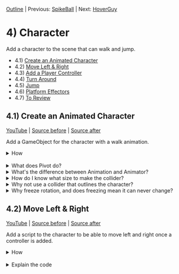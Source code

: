 [Outline](README.md) | Previous: [SpikeBall](C3.md) | Next: [HoverGuy](C5.md)

# 4) Character

Add a character to the scene that can walk and jump.

 - 4.1) [Create an Animated Character](#41-create-an-animated-character)
 - 4.2) [Move Left & Right](#42-move-left-right)
 - 4.3) [Add a Player Controller](#43-add-a-player-controller)
 - 4.4) [Turn Around](#44-turn-around)
 - 4.5) [Jump](#45-jump)
 - 4.6) [Platform Effectors](#46-platform-effectors)
 - 4.7) [To Review](#47-to-review)

## 4.1) Create an Animated Character

[YouTube]() | [Source before](https://github.com/hardlydifficult/2DUnityTutorial/archive/0e83100eb10e4e017b749d16c0c2cc1d27c109c3.zip) | [Source after](https://github.com/hardlydifficult/2DUnityTutorial/archive/a53c5aab95fec8c4eef5c3cb8257647d0c61f0a0.zip)

Add a GameObject for the character with a walk animation. 

<details><summary>How</summary>

**Set the pivot point**:

 - Select all the character sprites. We are using kenney_platformercharacters\PNG\Adventurer\.
   - In the Inspector, set Pivot: Bottom. 

<br>**Create character**:

 - Hold Ctrl to select both **adventurer_walk1** and **2**.
   - Drag them into the Scene. 
   - When prompted, save the animation as Assets/Animations/**CharacterWalk**.anim

<img src="https://i.imgur.com/sZJ4SA0.gif" width=300px />

 - Select the GameObject just created:
   - Order in Layer: 2
 - Create an empty parent GameObject named "Character":
   - Add the sprite GameObject as a child and set the position to 0.

<br>**Add a rigidbody and collider**:

 - Select the Character parent GameObject:
   - Add a **Rigidbody2D**.
     - Expand the 'Constraints' and Check Freeze Rotation: Z.

<img src="https://i.imgur.com/uXxDSwD.png" width=300px />

   - Add a **CapsuleCollider2D**:
     - Click 'Edit Collider' and adjust to fit the character. 
       - Hold Alt while adjusting the sides to pull both sides in evenly.

<img src="https://i.imgur.com/kR9tnBp.gif" width=150px />

<br>**Test**:

 - The Character should land on a platform and appear to be walking in place.  

<hr></details><br>
<details><summary>What does Pivot do?</summary>

A pivot point is the main anchor point for the sprite.  By default, pivot points are at the center of the sprite.

For the character, we are moving the pivot point to the 'Bottom'.  This allows us to position and rotate the character starting at the feet instead of the center of his body.

Here's an example showing a character with a default 'Center' pivot, and one with the recommended 'Bottom' pivot.  They both have the same Y position.  Notice the vertical position of each character as well as how the rotation centers around the different pivot points:

<img src="https://i.imgur.com/AQY4FOT.gif" width=320 />

The pivot point you select is going to impact how we create animations and implement movement mechanics.  The significance of this topic should become more clear later in the tutorial.

<hr></details>
<details><summary>What's the difference between Animation and Animator?</summary>

Dragging multiple sprites into the Hierarchy created:

 - The character's GameObject.
 - A SpriteRenderer component on the GameObject defaulting to the first selected sprite.
 - An Animation representing those 2 sprites changing over time.
 - An Animator Controller for the character with a default state for the Walk animation.
 - An Animator component on the GameObject configured for the Animator Controller just created.

An animat**ion** is a collection of sprites on a timeline, creating an animated effect similar to a flip book.  Animations can include transform changes, fire events for scripts to react to, etc. to create any number of effects.

An animat**or** controls which animations should be played at any given time.  An animator uses an animator controller, which is a state machine used to select animations.

A state machine is a common pattern in development where logic is split across several states.  The state machine selects one primary state, which owns the experience until the state machine transitions to another state.  Each animator state has an associated animation to play.  When you transition from one state to another, Unity switches from one animation to the next.

We will be diving into more detail about animations and animators later in the tutorial.

<hr></details>
<details><summary>How do I know what size to make the collider?</summary>

The collider does not fit the character perfectly, and that's okay.  In order for the game to feel fair for the player, we should lean in their favor.  When designing colliders for the character and enemies, we may prefer to make the colliders a little smaller than the sprite so that there are no collisions in-game which may leave the player feeling cheated.

As the character animates, its limbs may be in different positions.  The collider won't always fit the character and for that reason we use a collider focused around the body.

In addition to killing the character when he comes into contact with an enemy, the collider is used to keep the character on top of platforms.  For this reason, it's important that the bottom of the collider aligns with the sprite's feet.

<hr></details>
<details><summary>Why not use a collider that outlines the character?</summary>

Bottom line, it's not worth the trouble.  Unity does not provide good tools for more accurate collisions on animated sprites.  Implementing this requires a lot of considerations and may be difficult to debug.

Most of the time, the collisions in the game would not be any different if more detailed colliders were used.  Typically 2D games use an approach similar to what this tutorial recommends. It creates a good game feel, and the simplifications taken have become industry standard.

<hr></details>
<details><summary>Why freeze rotation, and does freezing mean it can never change?</summary>

We freeze the character so he does not fall over on the slanted platforms like this:

<img src="https://i.imgur.com/T0fdwa1.gif" width=150px />

Adding constraints to the rigidbody only limits the Unity physics engine. Freezing the rigidbody position or rotation means that even if you got hit by a bus, you would not move or rotate.  However, you could have a custom component set the position or rotation at any time.

Later in the tutorial, we will be writing a script to rotate entities so that they align with platforms (i.e., their feet sit flat on the floor).

We use constraints to remove capabilities from Unity, allowing us more control where we need it.  Specifically here, that means our character is not ever going to fall flat on his face.

<hr></details>


## 4.2) Move Left & Right

[YouTube]() | [Source before](https://github.com/hardlydifficult/2DUnityTutorial/archive/a53c5aab95fec8c4eef5c3cb8257647d0c61f0a0.zip) | [Source after](https://github.com/hardlydifficult/2DUnityTutorial/archive/df86bb2f138d64bf81f676ef2bcd8a617ae5bc48.zip)

Add a script to the character to be able to move left and right once a controller is added.

<details><summary>How</summary>

**Create WalkMovement**:

 - Create script Code/Movement/**[WalkMovement](https://github.com/hardlydifficult/2DUnityTutorial/blob/df86bb2f138d64bf81f676ef2bcd8a617ae5bc48/Assets/Code/Movement/WalkMovement.cs)**:

```csharp
using UnityEngine;

[RequireComponent(typeof(Rigidbody2D))]
public class WalkMovement : MonoBehaviour
{
  public float desiredWalkDirection;

  [SerializeField]
  float walkSpeed = 100;

  Rigidbody2D myBody;

  protected void Awake()
  {
    myBody = GetComponent<Rigidbody2D>();
  }

  protected void FixedUpdate()
  {
    float desiredXVelocity
      = desiredWalkDirection
        * walkSpeed
        * Time.fixedDeltaTime;

    myBody.velocity = new Vector2(
      desiredXVelocity,
      myBody.velocity.y);
  }
}
```

<br>**Configure Character**:

 - Add **WalkMovement** to the Character.

<br>**Test**:

 - Hit play and then select the Character.  Change the desiredWalkDirection, and the Character should begin moving left or right.
   - Note that the Character will not turn around when walking the other way yet.

<hr></details><br>
<details><summary>Explain the code</summary>

```csharp
using UnityEngine;
```

using clauses at the top of a file brings APIs into scope. Used for:

 - UnityEngine.Debug
 - UnityEngine.MonoBehaviour
 - UnityEngine.RangeAttribute
 - UnityEngine.RequireComponentAttribute
 - UnityEngine.Rigidbody2D
 - UnityEngine.SerializeFieldAttribute
 - UnityEngine.Time
 - UnityEngine.TooltipAttribute
 - UnityEngine.Vector2

```csharp
/// <summary>
/// Sets the rigidbody X velocity each FixedUpdate,
/// allowing entities to walk given a desiredWalkDirection.
/// </summary>
[RequireComponent(typeof(Rigidbody2D))]
```

A Unity-specific attribute which informs the editor that this script will not do anything unless there is a Rigidbody2D on the GameObject.

```csharp
public class WalkMovement : MonoBehaviour
```

public is optional here. Used for consistency.

The name of the class will appear as the name of the component when added to a GameObject.

We inherit from MonoBehaviour, which allows this script to be added as a component on a GameObject. We can use events which Unity will call such as Awake, which is called once for a component when it's first added to a Scene.

```csharp
{
  /// <summary>
  /// Set by another component to request movement.
  /// Should be -1 (left) -> 1 (right)
  /// </summary>
  [Tooltip("Leave at 0 in the Inspector")]
```

A Unity-specific attribute which displays this message on mouse over in the Inspector.

```csharp
  [Range(-1, 1)]
```

A Unity-specific attribute which limits the possible values you can enter in the Inspector.

```csharp
  public float desiredWalkDirection;
```

A public field for other components to manipulate.  It should be set to a value between -1 and 1; where -1 means walk full speed to the left, 0 means stop walking, and 1 means walk full speed to the right.

```csharp
  [SerializeField]
```

This is a Unity-specific attribute that exposes a field in the Inspector, allowing you to configure it for the object.

```csharp
  float walkSpeed = 100;
```

The max walk speed for this GameObject.  The default value here may be modified for this object in the Inspector.

```csharp
  Rigidbody2D myBody;
```

A cached reference to the rigidbody for this GameObject.  Here to improve performance.

```csharp
  protected void Awake()
```

protected is optional here. Used for consistency (explained more in the questions below).

Awake is a Unity event which is called once for a component when it's first added to a Scene.

```csharp
  {
    Debug.Assert(desiredWalkDirection == 0,
      "desiredWalkDirection should be 0 in the Inspector");
```

Throws an error if you set a value for desiredWalkDirection on a GameObject or prefab before the game begins.  It should have a default value of 0, but may then be modified at runtime.

```csharp
    myBody = GetComponent<Rigidbody2D>();
```

Get a reference to the rigidbody on this GameObject.

```csharp
    Debug.Assert(myBody != null);
```

Throw an error if the rigidbody was not found, to help debugging.

```csharp
  }

  protected void FixedUpdate()
```

protected is optional here. Used for consistency.

FixedUpdate is a Unity event which is called every x ms of game time, until disabled or destroyed.

```csharp
  {
    float desiredXVelocity
      = desiredWalkDirection
        * walkSpeed
        * Time.fixedDeltaTime;
```

Calculate the speed to walk this FixedUpdate, based on the input desiredWalkDirection.

```csharp
    // Set the X, even if we are not walking 
    // (to control horizontal momentum),
    // preserve the current Y (e.g., for gravity).
    myBody.velocity = new Vector2(
      desiredXVelocity,
      myBody.velocity.y);
```

Every FixedUpdate, set the X velocity on this GameObject.  The Y value is not impacted, allowing things like gravity to continue.

```csharp
  }
}
```

<details><summary>What's a controller?  Why not read input here?</summary>

As discussed in Chapter 3, Unity encourages a component-based solution.  This means that we attempt to make each component focused on a single mechanic or feature.  Doing so simplifies debugging and enables reuse.  For example, we will be creating another enemy type which will use the same WalkMovement component created for the character above.

<hr></details>
<details><summary>Why set velocity instead of using AddForce?</summary>

AddForce is a way of impacting a rigidbody's velocity indirectly.  Anytime you interact with either AddForce or velocity, a similar mechanic could be made using the other.

Generally, the game feel when using AddForce has more gradual changes, and for many experiences that's great.  Although there are lots of options for tuning the forces experience, velocity simply gives you more direct control.

That is to say, you could use AddForce here instead.  Maybe give it a try and see how it feels.  We select velocity because we want the controls for moving left and right to feel crisp.  Later in the tutorial, we will use AddForce for the jump effect.


<hr></details>
<details><summary>Why FixedUpdate instead of Update?</summary>

Update occurs once per rendered frame.  FixedUpdate occurs at a regular interval, every *x* ms of game time.  FixedUpdate may run 0 or more times each frame.

FixedUpdate is preferred for mechanics which either require some level of consistency or apply changes incrementally.  Physics in Unity are processed in FixedUpdate.  Therefore, when manipulating physics for the game such as we are here by changing velocity on the rigidbody, we use FixedUpdate in order to match Unity's expectations.

<hr></details>
<details><summary>Why multiply by Time.fixedDeltaTime?</summary>

It's optional. Anytime you make a change which includes some speed, such as walking, we multiply by the time elapsed so motion is smooth, even when the frame rate may not be.  While using FixedUpdate, the time passed between calls is always the same, so Time.fixedDeltaTime is essentially a constant.

If speed is being processed in an Update, you must multiply by Time.deltaTime for a smooth experience.  While in FixedUpdate, you could opt not to use Time.fixedDeltaTime; however, leaving it out may lead to some confusion, as fields which are configured for FixedUpdate may have a different order of magnitude than fields configured for use in Update.

Additionally, you may choose to adjust the time interval between FixedUpdate calls while optimizing your game.  By consistently multiplying by the delta time, you can adjust the interval for FixedUpdate without changing the game play.

<hr></details>
<details><summary>Why not use HideInInspector on desiredWalkDirection?</summary>

desiredWalkDirection is intended to be used by another component, and not configured for the GameObject in the Inspector.  This is unusual: normally, if it's not a value we want configured, we would not show it in the Inspector (using the HideInInspector attribute).

There are two reasons that we want to to expose desiredWalkDirection in the Inspector:

 - Allows us to test WalkMovement now.  By using the Inspector to test setting a desiredWalkDirection, we can have confidence in this component before working on a controller, simplifying debugging these components. 
 - While debugging the game, you can see changes made by the controller to better understand what is happening.

<hr></details>
<details><summary>What do the Tooltip and Range attributes do?</summary>

The linked code with comments includes Tooltip and Range attributes not shown in-line above.

Tooltip adds a message to the field when you hover over it with your mouse.  It is a way of adding notes/comments/reminders.

Range limits the values you enter in the Inspector.

<hr></details>

## 4.3) Add a Player Controller

[YouTube]() | [Source before](https://github.com/hardlydifficult/2DUnityTutorial/archive/df86bb2f138d64bf81f676ef2bcd8a617ae5bc48.zip) | [Source after](https://github.com/hardlydifficult/2DUnityTutorial/archive/80e0e0adb4551e4f8b8c1af675a3fde506743817.zip)

Add a script to the character to read user input and drive movement.

<details><summary>How</summary>

**Create PlayerController**:

 - Create script Code/Movement/**[PlayerController](https://github.com/hardlydifficult/2DUnityTutorial/blob/80e0e0adb4551e4f8b8c1af675a3fde506743817/Assets/Code/Movement/PlayerController.cs)**:

```csharp
using UnityEngine;

[RequireComponent(typeof(WalkMovement))]
public class PlayerController : MonoBehaviour
{
  WalkMovement walkMovement;

  protected void Awake()
  {
    walkMovement = GetComponent<WalkMovement>();
  }

  protected void FixedUpdate()
  {
    walkMovement.desiredWalkDirection
      = Input.GetAxis("Horizontal");
  }
}
```

<br>**Configure Character**:

 - Add **PlayerController** to the Character.

<br>**Test**:

 - Left and Right or A and D should cause the Character to walk.

<hr></details><br>
<details><summary>Explain the code</summary>

```csharp
using UnityEngine;
```

using clauses at the top of a file brings APIs into scope. Used for:

 - UnityEngine.Debug
 - UnityEngine.Input
 - UnityEngine.MonoBehaviour
 - UnityEngine.RequireComponentAttribute

```csharp
/// <summary>
/// Reads input in order to drive movement.
/// </summary>
[RequireComponent(typeof(WalkMovement))]
```

A Unity-specific attribute which informs the editor that this script will not do anything unless there is a Rigidbody2D on the GameObject.

```csharp
public class PlayerController : MonoBehaviour
```

public is optional here. Used for consistency.

The name of the class will appear as the name of the component when added to a GameObject.

We inherit from MonoBehaviour, which allows this script to be added as a component on a GameObject. We can use events which Unity will call such as Awake, which is called once for a component when it's first added to a Scene.

```csharp
{
  WalkMovement walkMovement;
```

A cached reference to the WalkMovement component for this GameObject.  Here to improve performance.

```csharp
  protected void Awake()
```

protected is optional here. Used for consistency (explained more in the questions below).

Awake is a Unity event which is called once for a component when it's first added to a Scene.

```csharp
  {
    walkMovement = GetComponent<WalkMovement>();
```

Get a reference to the WalkMovement component on this GameObject.

```csharp
    Debug.Assert(walkMovement != null);
```

Throw an error if the WalkMovement component was not found.

```csharp
  }

  protected void FixedUpdate()
```

protected is optional here. Used for consistency.

FixedUpdate is a Unity event which is called every x ms of game time, until disabled or destroyed.

```csharp
  {
    walkMovement.desiredWalkDirection
      = Input.GetAxis("Horizontal");
```

Reads player input for the horizontal axis, which by default is the left and right arrow keys and the keys A/D.  The value returned from GetAxis should be -1 to 1, and that is sent to the WalkMovement component to cause this object to walk.

```csharp
  }
}
```
</details>
<details><summary>What is an Input 'Axis' and how is it configured?</summary>

Unity offers several ways of detecting keyboard/mouse/controller input.  'Axis' is the recommended approach.  Each input Axis may be configured in the inspector:

 - Edit -> Project Settings -> Input.
 - In the 'Inspector', you will find a list of supported input types.

<img src="https://i.imgur.com/T2BJvBm.png" width=100px />

You can add, remove, rename, and configure the inputs for your game.  Inputs may also be reconfigured by the player at runtime.  For more information about the various options, see [Unity's description of the InputManager](https://docs.unity3d.com/Manual/class-InputManager.html).  We will be using the defaults for this tutorial.

To read / detect Input, Unity offers a few APIs, including:

 - GetAxis: Gets the current state as a float.  For example, horizontal may return 1 for right and -1 for left.
 - GetButtonDown/GetButtonUp: Determines if a button was pressed or released this frame.
 - GetMouseButtonDown/GetMouseButtonUp: Same as above, but for mouse buttons.

There are a ton of options - check out the [complete list of Input APIs](https://docs.unity3d.com/ScriptReference/Input.html).

<hr></details>
<details><summary>Why does desiredWalkDirection slowly change?</summary>

If you watch the desiredWalkDirection value in the Inspector, you may notice that the value does not switch from 0 to 1 immediately. This might be unexpected since we are using a keyboard and you would expect that a key is either down or not.

Unity, by default, uses a smoothing filter.  This filter slowly ramps up the value to give a more natural feeling of acceleration.

If you do not want this smoothing effect, you can use GetAxisRaw instead. 

Generally, the smoothing effect is desirable.  You may want to try both and see how it feels.

<hr></details>

## 4.4) Turn Around

[YouTube]() | [Source before](https://github.com/hardlydifficult/2DUnityTutorial/archive/80e0e0adb4551e4f8b8c1af675a3fde506743817.zip) | [Source after](https://github.com/hardlydifficult/2DUnityTutorial/archive/f3b041cc225a6ea300e4e51179694f26dfde3e0a.zip)

Flip the entity's sprite when they switch between walking left and right.

<details><summary>How</summary>

**Create TurnAround**:

 - Create script Code/Movement/**[TurnAround](https://github.com/hardlydifficult/2DUnityTutorial/blob/f3b041cc225a6ea300e4e51179694f26dfde3e0a/Assets/Code/Movement/TurnAround.cs)**:

```csharp
using UnityEngine;

[RequireComponent(typeof(Rigidbody2D))]
public class TurnAround : MonoBehaviour
{
  Rigidbody2D myBody;

  SpriteRenderer sprite;
  
  protected void Awake()
  {
    myBody = GetComponent<Rigidbody2D>();
    sprite = GetComponentInChildren<SpriteRenderer>();
  }

  protected void FixedUpdate()
  {
    float xVelocity = myBody.velocity.x;
    if(Mathf.Abs(xVelocity) > 0.1)
    {
      bool isGoingLeft = xVelocity < 0;
      sprite.flipX = isGoingLeft;
    }
  }
}
```

<br>**Configure Character**:

 - Add **TurnAround** to the Character.

<br>**Test**:

 - Walk left, then right.  The Character should be facing forward.

<hr></details><br>
<details><summary>Explain the code</summary>

```csharp
using UnityEngine;
```

using clauses at the top of a file brings APIs into scope. Used for:

 - UnityEngine.RequireComponentAttribute
 - UnityEngine.Rigidbody2D
 - UnityEngine.MonoBehaviour
 - UnityEngine.SpriteRenderer
 - UnityEngine.Debug
 - UnityEngine.Mathf

```csharp
/// <summary>
/// Flips a single sprite on this GameObject or its child
/// when the velocity's X is negative.
/// </summary>
[RequireComponent(typeof(Rigidbody2D))]
```

A Unity-specific attribute which informs the editor that this script will not do anything unless there is a Rigidbody2D on the GameObject.

```csharp
public class TurnAround : MonoBehaviour
```

public is optional here. Used for consistency.

The name of the class will appear as the name of the component when added to a GameObject.

We inherit from MonoBehaviour, which allows this script to be added as a component on a GameObject. We can use events which Unity will call such as Awake, which is called once for a component when it's first added to a Scene.

```csharp
{
  Rigidbody2D myBody;

  SpriteRenderer sprite;
```

A cached reference to the rigidbody and sprite for this GameObject. Here to improve performance.

```csharp
  protected void Awake()
```

protected is optional here. Used for consistency (explained more in the questions below).

Awake is a Unity event which is called once for a component when it's first added to a Scene.

```csharp
  {
    myBody = GetComponent<Rigidbody2D>();
```

Get a reference to the rigidbody on this GameObject.

```csharp
    sprite = GetComponentInChildren<SpriteRenderer>();
```

Get a reference to the sprite on this GameObject, checking this GameObject as well as any child GameObjects.

```csharp
    Debug.Assert(myBody != null);
    Debug.Assert(sprite != null);
```

Throw an error if the body or sprite was not found, to help debugging.

```csharp
  }

  protected void FixedUpdate()
```

protected is optional here. Used for consistency.

FixedUpdate is a Unity event which is called every x ms of game time, until disabled or destroyed.

```csharp
  {
    float xVelocity = myBody.velocity.x;
```

Get the current speed the object is traveling on the X axis.

```csharp
    // Don't flip if the entity is hardly moving
    if(Mathf.Abs(xVelocity) > 0.1)
```

Only consider flipping if the velocity is not close to 0.  The actual value you compare against here (currently .1) may need to be adjusted depending on the order of magnitude of velocity in your game.

```csharp
    {
      bool isGoingLeft = xVelocity < 0;
```

You are walking towards the left if the speed is negative.  Positive is walking to the right.  0 would not reach this line, c/o the if above.

```csharp
      sprite.flipX = isGoingLeft;
```

Set the flipX value on the sprite.  Note that we may hit this line and set flipX to the same value it was previously, this is fine and won't change anything on screen.

```csharp
    }
  }
}
```

</details>
<details><summary>Why not compare to 0 when checking if there is no movement?</summary>

In Unity, numbers are represented with the float data type.  Float is a way of representing decimal numbers, but is a not precise representation as you may expect.  When you set a float to some value, internally it may be rounded ever so slightly.

The rounding that happens with floats allows operations on floats to be executed very quickly.  However it means we should never look for exact values when comparing floats, as a tiny rounding issue may lead to the numbers not being equal.

In the example above, as the velocity approaches zero, the significance of whether the value is positive or negative is lost.  It's possible that if we were to compare to 0, at times the float may oscillate between a tiny negative value and a tiny positive value, causing the sprite to flip back and forth.

<hr></details>

## 4.5) Jump

[YouTube]() | [Source before](https://github.com/hardlydifficult/2DUnityTutorial/archive/f3b041cc225a6ea300e4e51179694f26dfde3e0a.zip) | [Source after](https://github.com/hardlydifficult/2DUnityTutorial/archive/e10ed5f2333f336b51279cf3efbe1aba3c0c5d8a.zip)

Add a script to the character to enable it to jump and update the player controller to match.  Play a sound effect when an entity jumps.

<details><summary>How</summary>

**Create JumpMovement**:

 - Create script Code/Movement/**[JumpMovement](https://github.com/hardlydifficult/2DUnityTutorial/blob/e10ed5f2333f336b51279cf3efbe1aba3c0c5d8a/Assets/Code/Movement/JumpMovement.cs)**:

```csharp
using UnityEngine;

[RequireComponent(typeof(Rigidbody2D))]
[RequireComponent(typeof(AudioSource))]
public class JumpMovement : MonoBehaviour
{
  [SerializeField]
  AudioClip jumpSound;

  [SerializeField]
  float jumpSpeed = 7f;

  Rigidbody2D myBody;

  AudioSource audioSource;

  bool wasJumpRequestedSinceLastFixedUpdate;

  protected void Awake()
  {
    myBody = GetComponent<Rigidbody2D>();
    audioSource = GetComponent<AudioSource>(); 
  }

  public void Jump()
  {
    wasJumpRequestedSinceLastFixedUpdate = true;
  }

  protected void FixedUpdate()
  {
    if(wasJumpRequestedSinceLastFixedUpdate)
    {
      myBody.AddForce(
          new Vector2(0, jumpSpeed),
          ForceMode2D.Impulse);

      audioSource.PlayOneShot(jumpSound);
    }

    wasJumpRequestedSinceLastFixedUpdate = false;
  }
}
```

<br>**Configure Character**:

 - Add **JumpMovement** to the Character (this will automatically add an **AudioSource**):
   - Select the Jump Sound.  We are using **phaseJump1**.

<img src="https://i.imgur.com/I5JWg9s.gif" width=300px />

<br>**Update PlayerController**:

 - Update Code/Movement/**PlayerController** with the following (or copy paste from the [full version](https://github.com/hardlydifficult/2DUnityTutorial/blob/e10ed5f2333f336b51279cf3efbe1aba3c0c5d8a/Assets/Code/Movement/PlayerController.cs)): 

<details><summary>Existing code</summary>

```csharp
using UnityEngine;

[RequireComponent(typeof(WalkMovement))]
```

</details>

```csharp
[RequireComponent(typeof(JumpMovement))]
```

<details><summary>Existing code</summary>

```csharp
public class PlayerController : MonoBehaviour
{
  WalkMovement walkMovement;
```

</details>

```csharp
  JumpMovement jumpMovement;
```

<details><summary>Existing code</summary>

```csharp
  protected void Awake()
  {
    walkMovement = GetComponent<WalkMovement>();
```

</details>

```csharp
    jumpMovement = GetComponent<JumpMovement>();
```

<details><summary>Existing code</summary>

```csharp
  }

  protected void FixedUpdate()
  {
    walkMovement.desiredWalkDirection
      = Input.GetAxis("Horizontal");
  }
```

</details>

```csharp
  protected void Update()
  {
    if(Input.GetButtonDown("Jump"))
    {
      jumpMovement.jumpRequested = true;
    }
  }
```

<details><summary>Existing code</summary>

```csharp
}
```

</details>

<br>**Test**:

 - Hit space to jump. You should hear the sound effect as well.
   - Note that you can spam jump to start flying.  This will be corrected when we add ground detection later in the tutorial.



<hr></details><br>

<details><summary>Explain the code</summary>

**JumpMovement**:

```csharp
using UnityEngine;
```

using clauses at the top of a file brings APIs into scope. Used for:

 - UnityEngine.AudioSource
 - UnityEngine.Debug
 - UnityEngine.MonoBehaviour
 - UnityEngine.RequireComponentAttribute
 - UnityEngine.Rigidbody2D
 - UnityEngine.SerializeFieldAttribute

```csharp
/// <summary>
/// Adds a vertical impulse force when a jump is requested.
/// </summary>
[RequireComponent(typeof(Rigidbody2D))]
[RequireComponent(typeof(AudioSource))]
```

A Unity-specific attribute which informs the editor that this script will not do anything unless there is a Rigidbody2D and an AudioSource on the GameObject.

You may want to change this script to make AudioSource optional.

```csharp
public class JumpMovement : MonoBehaviour
```

public is optional here. Used for consistency.

The name of the class will appear as the name of the component when added to a GameObject.

We inherit from MonoBehaviour, which allows this script to be added as a component on a GameObject. We can use events which Unity will call such as Awake, which is called once for a component when it's first added to a Scene.

```csharp
{
  /// <summary>
  /// Set by another component to request a jump.
  /// </summary>
  public bool jumpRequested;
```

A public field for other components to manipulate. True means we should attempt a jump during the next FixedUpdate.  

```csharp
  [SerializeField]
```

This is a Unity-specific attribute that exposes a field in the Inspector, allowing you to configure it for the object.

```csharp
  AudioClip jumpSound;
```

The sound file to play when the entity jumps.  Set in the Inspector.

```csharp
  [SerializeField]
  float jumpSpeed = 7f;
```

Defines how much force to add to the entity when it jumps.  The default value here can by modified for this GameObject in the Inspector.

```csharp
  Rigidbody2D myBody;

  AudioSource audioSource;
```

A cached reference to the rigidbody and audio source for this GameObject. Here to improve performance.

```csharp
  protected void Awake()
```

protected is optional here. Used for consistency (explained more in the questions below).

Awake is a Unity event which is called once for a component when it's first added to a Scene.

```csharp
  {
    Debug.Assert(jumpSound != null);
    Debug.Assert(jumpSpeed > 0);
```

Throw an error if the values in the Inspector for this GameObject are not value.  Currently a sound is required and in order to jump, you must have a positive speed.

```csharp
    myBody = GetComponent<Rigidbody2D>();
    audioSource = GetComponent<AudioSource>();
```

Get a reference to the rigidbody and audio source on this GameObject.

```csharp
    Debug.Assert(myBody != null);
    Debug.Assert(audioSource != null);
```

Throw an error if the rigidbody or audio source was not found, to help debugging.

```csharp
  }

  protected void FixedUpdate()
```

protected is optional here. Used for consistency.

FixedUpdate is a Unity event which is called every x ms of game time, until disabled or destroyed.

```csharp
  {
    if(jumpRequested)
```

Do the jump if another component set jumpRequested to true since the last FixedUpdate.

```csharp
    {
      myBody.AddForce(
          new Vector2(0, jumpSpeed),
          ForceMode2D.Impulse);
```

Adds an impulse force to the GameObject, in the positive Y direction.  This causes the entity to jump up.

```csharp
      audioSource.PlayOneShot(jumpSound);
```

Uses the audio source component on this GameObject to play the jump sound effect.

```csharp
    }

    jumpRequested = false;
```

Clear the jumpRequested flag so that we don't continue adding force every FixedUpdate, until a jump is requested again.

```csharp
  }
}
```

<br>**PlayerController updates**:

```csharp
[RequireComponent(typeof(JumpMovement))]
```

A Unity-specific attribute which informs the editor that this script will not do anything unless there is a JumpMovement component on the GameObject.

```csharp
  JumpMovement jumpMovement;
```

A cached reference to the JumpMovement component for this GameObject. Here to improve performance.

```csharp
    jumpMovement = GetComponent<JumpMovement>();
```

Get a reference to the JumpMovement component on this GameObject.

```csharp
    Debug.Assert(jumpMovement != null);
```

Throw an error if there is no JumpMovement component on this GameObject.

```csharp
  protected void Update()
```

protected is optional here. Used for consistency.

Update is a Unity event which is called each frame, until disabled or destroyed.

```csharp
  {
    if(Input.GetButtonDown("Jump"))
```

Checks if the configured Jump key was pressed since the last frame.

```csharp
    {
      jumpMovement.jumpRequested = true;
```

If the jump key was pressed, request that the JumpMovement does the jump on its next FixedUpdate.

```csharp
    }
  }
```

</details>
<details><summary>Why use AddForce here instead of velocity, and what's 'Impulse'?</summary>

As discussed above, when creating the WalkMovement component, you could always create mechanics using either AddForce or by modifying the velocity.

In this component, we are using AddForce to jump.  Using velocity here instead would actually have created the same basic jump experience we are looking for.

Using AddForce for the jump may provide a better experience for some corner cases or future mechanics.  For example, if we wanted to support double jump in this game, initiating the second jump while in the air would feel very differently.

What is ForceMode2D.Impulse and how is it different from ForceMode2D.Force?

These options have very similar effects on objects. The biggest difference is the scale (i.e., how much motion a value of X creates when using ForceMode2D.Impulse vs ForceMode2D.Force).   The unit for Impulse is defined as force per FixedUpdate.  The unit for Force is defined as force per second.

<hr></details>
<details><summary>How do you know when to use Update vs FixedUpdate for Input and rigidbodies?</summary>

Unity recommends always using FixedUpdate when interacting with a rigidbody, as physics is processed in FixedUpdate.

There is nothing blocking you from changing the rigidbody in an Update loop.  You could, for example, AddForce every Update.  This is not recommended and may lead to inconsistent experiences.

For Input:

 - When reading the current Input state (e.g., using Input.GetAxis), either FixedUpdate or Update is fine.  For example, if you are checking the current position of the joystick, you'll get the same information in FixedUpdate and Update.
  - If you need to modify a rigidbody based on current Input state, I recommend reading Input in FixedUpdate to keep it simple.
 - When checking for an Input event (e.g., using Input.GetButtonDown), you must use Update.  Input is polled in the Update loop.  Since it's possible for two Updates to happen before a FixedUpdate, some events may be missed when checking only in FixedUpdate.
   - Always read events in Update.  Unity will not block or warn you when checking for an event in FixedUpdate, and most of the time it will work, but occasional bugs will arise.

<hr></details>
<details><summary>Why is AudioSource on a GameObject vs just a clip?</summary>

Audio playback in Unity is built to support 3D audio. 2D audio refers to the left and right channels as the two 'dimensions'. 3D adds distance from your ear as the third dimension that causes an object making noise to be louder the closer it is to your ear.  Additionally 3D sound is directional, so sounds to the player's left would be loudest in the left speaker. Note that audio is 2D by default.

Your 'ear' is typically the camera itself.  This is managed by the AudioListener component which was placed on the Main Camera by default when the scene was created.  You could choose to move this component to the character instead, if appropriate.

To enable 3D audio, sounds need to originate at a position in the world.  We use the AudioSource component to play clips.  As a component, it must live in a GameObject, which in turn must have a Transform -- the position we are looking for.

For consistency, 2D audio is played the same way.  2D means we don't have the features above - the clip sounds the same regardless of from where in the world it was initiated.  

Alternatively, you could use the Unity API to play a clip as shown below.  This API will create an empty GameObject at the location provided, add an AudioSource component to it, configure that source to use the clip specified, and have the AudioSource start playing.  After the clip completes, the GameObject will be destroyed automatically.

```csharp
[SerializeField]
AudioClip clip;

protected void Start()
{
  AudioSource.PlayClipAtPoint(clip, new Vector3(5, 1, 2));
}
```

<hr></details>
<details><summary>Would two separate player controllers be a better component-based solution?</summary>

Maybe, but it feels like overkill.  The value of separating components is to allow us to mix and match to create new experiences.  In this tutorial, we have no use case for using just one or the other player controller mechanic (i.e., just support walking or just support jumping).

<hr></details>

## 4.6) Platform Effectors

[YouTube]() | [Source before](https://github.com/hardlydifficult/2DUnityTutorial/archive/e10ed5f2333f336b51279cf3efbe1aba3c0c5d8a.zip) | [Source after](https://github.com/hardlydifficult/2DUnityTutorial/archive/78517829d5603648eabeafb10eb441912f5db194.zip)

Add a platform effector to each platform.

<details><summary>How</summary>

**Add platform effectors**:

 - Expand the 'Platforms' container and select all of the Platform GameObjects.
   - Add **PlatformEffector2D**:
     - Surface Arc: 35
   - Under the BoxCollider2D:
     - Check Use by Effector.

<br>**Test**:

 - You should be able to jump through a platform and land on top.

<hr></details><br>
<details><summary>What are Effectors?</summary>

Effectors in Unity are easy ways to add various mechanics to the game. 

The PlatformEffector2D creates one-way collisions for our platforms.  This allows entities to jump through a platform and land on top, a common mechanic for platformer games.

Unity offers several effectors you can use.  They are not doing anything with these components that you technically could not have built yourself in a custom script, but that said, adding the one-way effect the PlatformEffector2D creates would not be easy to do.

Read more about the [various 2d effectors in Unity](https://docs.unity3d.com/Manual/Effectors2D.html) including a conveyor belt, repulsion, and floating effects.

<hr></details>
<details><summary>What does Surface Arc do and why not use a value of 1?</summary>

The surface arc for an effector changes the supported region, in this case the surfaces which are collidable.  By reducing this, we are causing the sides to be treated as non-collidable like the bottoms are by default, preventing the character from sticking to the side in a strange way.

The surface arc is defined in degrees around the Transform's up direction and compared against the normal direction of the surface of the collider at the point of collision to determine if effects apply (in this case, if collisions apply).

A very small surface arc still allows the primary use case to work correctly, i.e., you can still stand on platforms.  The sides, where a rounded edge appears, may not be collidable, causing the character to fall off prematurely.  

You can adjust the surface arc to find a value that feels good.

<hr></details>

## To Review

<details><summary>Testing / debugging tips</summary>

 - Try adjusting the WalkMovement's walkSpeed and the JumpMovement's jumpSpeed.

</details>

## Up Next

[**Chapter 5** HoverGuy](C5.md)

<br><hr>

Questions, issues, or suggestions?  Please use the YouTube comments for the best fit section.

Support on [Patreon](https://www.patreon.com/HardlyDifficult), with [Paypal](https://u.muxy.io/tip/HardlyDifficult), or by subscribing on [Twitch](https://www.twitch.tv/HardlyDifficult) (free with Amazon Prime).
 
[License](TODO). Created live at [twitch.tv/HardlyDifficult](https://www.twitch.tv/HardlyDifficult) August 2017.  